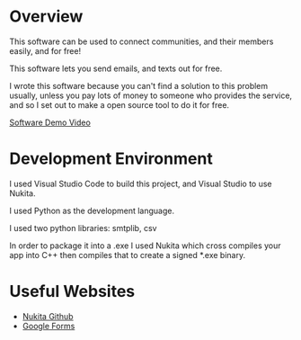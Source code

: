 # Overview

This software can be used to connect communities, and their members easily, and for free!

This software lets you send emails, and texts out for free.

I wrote this software because you can't find a solution to this problem usually, unless you pay lots of money to someone who provides the service, and so I set out to make a open source tool to do it for free.

[Software Demo Video](http://youtube.link.goes.here)

# Development Environment

I used Visual Studio Code to build this project, and Visual Studio to use Nukita.

I used Python as the development language.

I used two python libraries: smtplib, csv

In order to package it into a .exe I used Nukita which cross compiles your app into C++ then compiles that to create a signed *.exe binary.

# Useful Websites

- [Nukita Github](https://github.com/Nuitka/Nuitka)
- [Google Forms](https://docs.google.com/forms)